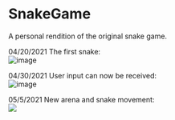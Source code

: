 # SnakeGame
A personal rendition of the original snake game.

04/20/2021 The first snake:  
  ![image](https://user-images.githubusercontent.com/56971161/115440100-39c7f600-a1c4-11eb-8ef0-8f3e4b17caba.png)  
  
04/30/2021 User input can now be received:  
  ![image](https://user-images.githubusercontent.com/56971161/116749477-dacd6280-a9b5-11eb-949f-b446b3255688.png)  
  
05/5/2021 New arena and snake movement:  
  ![](https://i.gyazo.com/257cd6934a3d632a93a4aea25b93013d.gif)
